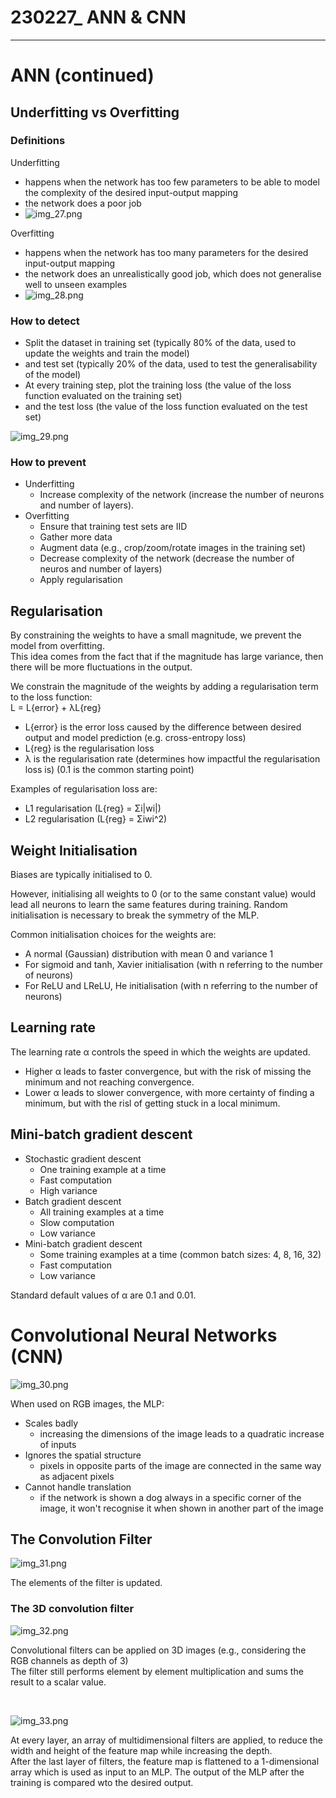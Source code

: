 # 230227_ ANN & CNN

---

# ANN (continued)

## Underfitting vs Overfitting
### Definitions
Underfitting
- happens when the network has too few parameters to be able to model the complexity of the desired input-output mapping
- the network does a poor job
- ![img_27.png](img_27.png)

Overfitting
- happens when the network has too many parameters for the desired input-output mapping
- the network does an unrealistically good job, which does not generalise well to unseen examples
- ![img_28.png](img_28.png)

### How to detect
- Split the dataset in training set (typically 80% of the data, used to update the weights and train the model)
- and test set (typically 20% of the data, used to test the generalisability of the model)
- At every training step, plot the training loss (the value of the loss function evaluated on the training set)
- and the test loss (the value of the loss function evaluated on the test set)

![img_29.png](img_29.png)

### How to prevent
- Underfitting
  - Increase complexity of the network (increase the number of neurons and number of layers).
- Overfitting
  - Ensure that training test sets are IID
  - Gather more data
  - Augment data (e.g., crop/zoom/rotate images in the training set)
  - Decrease complexity of the network (decrease the number of neuros and number of layers)
  - Apply regularisation

## Regularisation
By constraining the weights to have a small magnitude, we prevent the model from overfitting.<br>
This idea comes from the fact that if the magnitude has large variance, then there will be more fluctuations in the output.

We constrain the magnitude of the weights by adding a regularisation term to the loss function:<br>
L = L{error} + λL{reg}
- L{error} is the error loss caused by the difference between desired output and model prediction (e.g. cross-entropy loss)
- L{reg} is the regularisation loss
- λ is the regularisation rate (determines how impactful the regularisation loss is) (0.1 is the common starting point)


Examples of regularisation loss are:
- L1 regularisation (L{reg} = Σi|wi|)
- L2 regularisation (L{reg} = Σiwi^2)

## Weight Initialisation
Biases are typically initialised to 0.

However, initialising all weights to 0 (or to the same constant value) would lead all neurons to 
learn the same features during training. Random initialisation is necessary to break the symmetry of the MLP.

Common initialisation choices for the weights are:
- A normal (Gaussian) distribution with mean 0 and variance 1
- For sigmoid and tanh, Xavier initialisation (with n referring to the number of neurons)
- For ReLU and LReLU, He initialisation (with n referring to the number of neurons)

## Learning rate
The learning rate α controls the speed in which the weights are updated.

- Higher α leads to faster convergence, but with the risk of missing the minimum and not reaching convergence.
- Lower α leads to slower convergence, with more certainty of finding a minimum, but with the risl of getting stuck in a local minimum.

## Mini-batch gradient descent
- Stochastic gradient descent
  - One training example at a time
  - Fast computation
  - High variance
- Batch gradient descent
  - All training examples at a time
  - Slow computation
  - Low variance
- Mini-batch gradient descent
  - Some training examples at a time (common batch sizes: 4, 8, 16, 32)
  - Fast computation
  - Low variance

Standard default values of α are 0.1 and 0.01.

# Convolutional Neural Networks (CNN)

![img_30.png](img_30.png)

When used on RGB images, the MLP:
- Scales badly 
  - increasing the dimensions of the image leads to a quadratic increase of inputs
- Ignores the spatial structure 
  - pixels in opposite parts of the image are connected in the same way as adjacent pixels
- Cannot handle translation 
  - if the network is shown a dog always in a specific corner of the image, it won't recognise it when shown in another part of the image


## The Convolution Filter
![img_31.png](img_31.png)

The elements of the filter is updated.

### The 3D convolution filter
![img_32.png](img_32.png)

Convolutional filters can be applied on 3D images (e.g., considering the RGB channels as depth of 3)<br>
The filter still performs element by element multiplication and sums the result to a scalar value.

<br>

![img_33.png](img_33.png)

At every layer, an array of multidimensional filters are applied, to reduce the width and height of the feature map while increasing the depth.<br>
After the last layer of filters, the feature map is flattened to a 1-dimensional array which is used as input to an MLP.
The output of the MLP after the training is compared wto the desired output.
